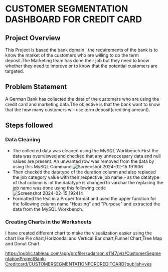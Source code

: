 # CUSTOMER SEGMENTATION DASHBOARD FOR CREDIT CARD
## Project Overview
This Project is based the bank domain , the requirements of the bank is to know the market of the customers who are willing to do the term deposit.The Marketing team has done their job but they need to know whether they need to improve or to know that the potential customers are targeted.
## Problem Statement 
A German Bank has collected the data of the customers who are using the credit card and marketing data.The objective is that the bank want to know that the how many customers will use term deposit(crediting amount).

## Steps followed 
### Data Cleaning
- The collected data was cleaned using the MySQL Workbench.First the data was overviewed and checked that any unneccessary data and null values are present. An unwanted row was removed from the data by using this MySQL Command 
![Screenshot 2024-02-15 191906](https://github.com/Sudarson-analyst/Tableau_Public-Project-/assets/159156381/6a8f3827-8171-4ecd-b492-7b266fe9aa8a)
- Then checked the datatype of the duration column and also replaced the job category value with their respective job name - as the datatype of that column is int the datatype is changed to varchar the replacing the job name was done using this following code
![Screenshot 2024-02-15 192414](https://github.com/Sudarson-analyst/Tableau_Public-Project-/assets/159156381/6356c017-687d-46b3-b306-cf476c4c2229)
- Formatted the text in a Proper format and used the upper function for the following column name "Housing" and "Purpose" and extracted the data from the MySQL Workbench.

### Creating Charts in the Worksheets
I have created different chart to make the visualization easier using the chart like Pie chart,Horizondal and Vertical Bar chart,Funnel Chart,Tree Map and Donut Chart.


https://public.tableau.com/app/profile/sudarson.s1147/viz/CustomerSegmentationProjectBank-Creditcard/CUSTOMERSEGMENTATIONFORCREDITCARD?publish=yes
